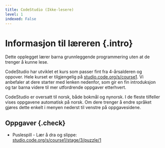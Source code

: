```yaml
---
title: CodeStudio (Ikke-lesere)
level: 1
indexed: False
---
```


# Informasjon til læreren {.intro}

Dette opplegget lærer barna grunnleggende programmering uten at de
trenger å kunne lese.

CodeStudio har utviklet et kurs som passer fint fra 4-årsalderen og
oppover. Hele kurset er tilgjengelig på
[studio.code.org/s/course1](https://studio.code.org/s/course1).  Vi
anbefaler at dere starter med lenken nedenfor, som gir en fin
introduksjon og tar barna videre til mer utfordrende oppgaver
etterhvert.

CodeStudio er oversatt til norsk, både bokmål og nynorsk. I de fleste
tilfeller vises oppgavene automatisk på norsk. Om dere trenger å endre
språket gjøres dette enkelt i menyen nederst til venstre på
oppgavesidene.

## Oppgaver {.check}

+ Puslespill - Lær å dra og slippe: [studio.code.org/s/course1/stage/3/puzzle/1](https://studio.code.org/s/course1/stage/3/puzzle/1)
